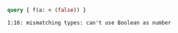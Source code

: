 ```graphql
query { f(a: < (false)) }
```

```
1:16: mismatching types: can't use Boolean as number
```